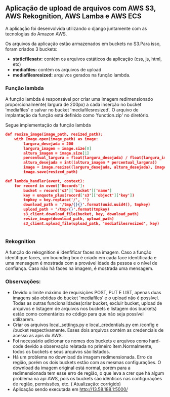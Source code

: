 ## Aplicação de upload de arquivos com AWS S3, AWS Rekognition, AWS Lamba e AWS ECS

A aplicação foi desenvolvida utilizando o django juntamente com as tecnologias do Amazon AWS.

Os arquivos da aplicação estão armazenados em buckets no S3.Para isso, foram criados 3 buckets:

- **staticfilesatv:** contém os arquivos estáticos da aplicação (css, js, html, etc)
- **mediafiles:** contém os arquivos de upload
- **mediafilesresized:** arquivos gerados na função lambda.


### Função lambda

A função lambda é responsável por criar uma imagem redimensionado proporcionalmente( largura de 200px) a cada inserção no bucket 'mediafiles' e salvar no bucket 'mediafilesresized'. O arquivo de implantação da função está definido como 'function.zip' no diretório.

Segue implementação da função lambda

``` json
def resize_image(image_path, resized_path):
    with Image.open(image_path) as image:
        largura_desejada = 200
        largura_imagem = image.size[0]
        altura_imagem = image.size[1]
        percentual_largura = float(largura_desejada) / float(largura_imagem)
        altura_desejada = int((altura_imagem * percentual_largura))
        image = image.resize((largura_desejada, altura_desejada), Image.ANTIALIAS)
        image.save(resized_path)

def lambda_handler(event, context):
    for record in event['Records']:
        bucket = record['s3']['bucket']['name']
        key = unquote_plus(record['s3']['object']['key'])
        tmpkey = key.replace('/', '')
        download_path = '/tmp/{}{}'.format(uuid.uuid4(), tmpkey)
        upload_path = '/tmp/{}'.format(tmpkey)
        s3_client.download_file(bucket, key, download_path)
        resize_image(download_path, upload_path)
        s3_client.upload_file(upload_path, 'mediafilesresized', key)
       
```


### Rekognition

A função do rekognition é idenfificar faces na imagem. Caso a função identifique faces, um bounding box é criado em cada face identificada e uma mensagem é mostrada com a provável idade da pessoa e o nível de confiança. Caso não há faces na imagem, é mostrada uma mensagem.



### Observações:

- Devido o limite máximo de requisições POST, PUT E LIST, apenas duas imagens são obtidas do bucket 'mediafiles' e o upload não é possível. Todas as outras funcionalidades(criar bucket, excluir bucket, upload de arquivos  e listagem de arquivos nos buckets e listagem dos buckets) estão como comentários no código para que não seja possível utilizarem.
- Criar os arquivos local_settings.py e local_credentials.py em /config e /bucket respectivamente. Esses dois arquivos contém as credenciais de acesso as apis do AWS.
- Foi necessário adicionar os nomes dos buckets e arquivos como hard-code devido a observação relatada no primeiro ítem.Normalmente, todos os buckets e seus arquivos são listados.
- Há um problema no download da imagem redimensionada. Erro de região, porém os dois buckets estão com as mesmas configurações. O download da imagem original está normal, porém para a redimensionada tem esse erro de região, o que leva a crer que há algum problema na api AWS, pois os buckets são idênticos nas configurações de região, permissões, etc. ( Atualização: corrigido)
- Aplicação sendo executada em http://13.58.188.1:5000/





